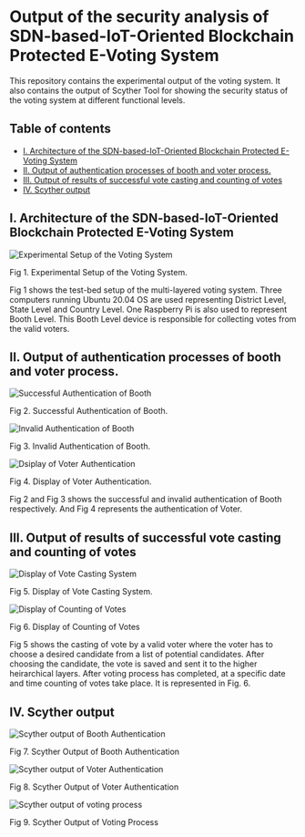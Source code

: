 # Output of the security analysis of SDN-based-IoT-Oriented Blockchain Protected E-Voting System

This repository contains the experimental output of the voting system. It also contains the output of Scyther Tool for showing the security status of the voting system at different functional levels.

## Table of contents
- [I. Architecture of the SDN-based-IoT-Oriented Blockchain Protected E-Voting System](#i-architecture-of-the-sdn-based-iot-oriented-blockchain-protected-e-voting-system)
- [II. Output of authentication processes of booth and voter process.](#ii-output-of-authentication-processes-of-booth-and-voter-process)
- [III. Output of results of successful vote casting and counting of votes](#iii-output-of-results-of-successful-vote-casting-and-counting-of-votes)
- [IV. Scyther output](#iv-scyther-output)

## I. Architecture of the SDN-based-IoT-Oriented Blockchain Protected E-Voting System

![Experimental Setup of the Voting System](https://github.com/Indrason/SDN-based-IoT-Oriented-Blockchain-based-E-Voting-System/assets/26199016/e051704c-7d55-4ba7-8eab-87379e48435a)

Fig 1. Experimental Setup of the Voting System.

Fig 1 shows the test-bed setup of the multi-layered voting system. Three computers running Ubuntu 20.04 OS are used representing District Level, State Level and Country Level. One Raspberry Pi is also used to represent Booth Level. This Booth Level device is responsible for collecting votes from the valid voters.

## II. Output of authentication processes of booth and voter process.

![Successful Authentication of Booth](https://github.com/Indrason/SDN-based-IoT-Oriented-Blockchain-based-E-Voting-System/assets/26199016/f2f4f048-1bfa-4696-a324-7e11a1b491cd)

Fig 2. Successful Authentication of Booth.

![Invalid Authentication of Booth](https://github.com/Indrason/SDN-based-IoT-Oriented-Blockchain-based-E-Voting-System/assets/26199016/b527a68c-3e6f-486e-b7bf-8ce32d2d1933)

Fig 3. Invalid Authentication of Booth.

![Dsiplay of Voter Authentication](https://github.com/Indrason/SDN-based-IoT-Oriented-Blockchain-based-E-Voting-System/assets/26199016/2c8a9bbe-d20b-47d1-82fe-c6cebe81d52c)

Fig 4. Display of Voter Authentication.

Fig 2 and Fig 3 shows the successful and invalid authentication of Booth respectively. And Fig 4 represents the authentication of Voter.

## III. Output of results of successful vote casting and counting of votes

![Display of Vote Casting System](https://github.com/Indrason/SDN-based-IoT-Oriented-Blockchain-based-E-Voting-System/assets/26199016/a81146a5-8216-4608-9aab-4ab7ca132f6f)

Fig 5. Display of Vote Casting System.

![Display of Counting of Votes](https://github.com/Indrason/SDN-based-IoT-Oriented-Blockchain-based-E-Voting-System/assets/26199016/1b00b4dc-874b-4180-a11c-cb4b78b7130e)

Fig 6. Display of Counting of Votes

Fig 5 shows the casting of vote by a valid voter where the voter has to choose a desired candidate from a list of potential candidates. After choosing the candidate, the vote is saved and sent it to the higher heirarchical layers. After voting process has completed, at a specific date and time counting of votes take place. It is represented in Fig. 6.

## IV. Scyther output

![Scyther output of Booth Authentication](https://github.com/Indrason/SDN-based-IoT-Oriented-Blockchain-based-E-Voting-System/assets/26199016/adbb429b-483c-4308-95d1-9547af5880c1)

Fig 7. Scyther Output of Booth Authentication

![Scyther output of Voter Authentication](https://github.com/Indrason/SDN-based-IoT-Oriented-Blockchain-based-E-Voting-System/assets/26199016/b2301f1e-59ec-4e5d-9e9d-9c8e1ecd3e0f)

Fig 8. Scyther Output of Voter Authentication

![Scyther output of voting process](https://github.com/Indrason/SDN-based-IoT-Oriented-Blockchain-based-E-Voting-System/assets/26199016/f59c6cba-5a54-4e0b-a1f6-669291b13a04)

Fig 9. Scyther Output of Voting Process
